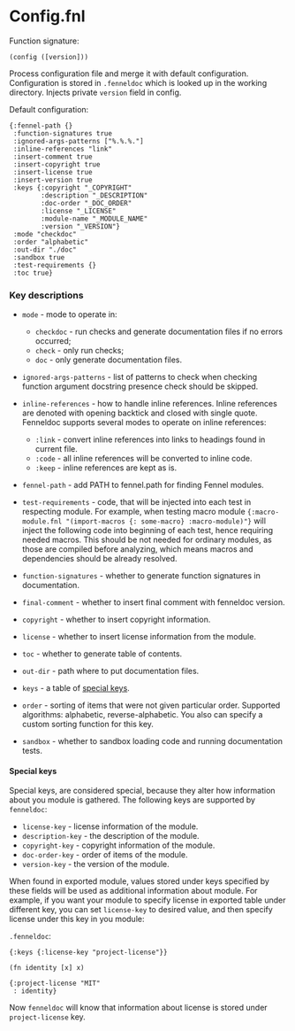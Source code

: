 # Config.fnl
Function signature:

```
(config ([version]))
```

Process configuration file and merge it with default configuration.
Configuration is stored in `.fenneldoc` which is looked up in the
working directory.  Injects private `version` field in config.

Default configuration:

``` fennel
{:fennel-path {}
 :function-signatures true
 :ignored-args-patterns ["%.%.%."]
 :inline-references "link"
 :insert-comment true
 :insert-copyright true
 :insert-license true
 :insert-version true
 :keys {:copyright "_COPYRIGHT"
        :description "_DESCRIPTION"
        :doc-order "_DOC_ORDER"
        :license "_LICENSE"
        :module-name "_MODULE_NAME"
        :version "_VERSION"}
 :mode "checkdoc"
 :order "alphabetic"
 :out-dir "./doc"
 :sandbox true
 :test-requirements {}
 :toc true}
```

  ### Key descriptions

- `mode` - mode to operate in:
  - `checkdoc` - run checks and generate documentation files if no
    errors occurred;
  - `check` - only run checks;
  - `doc` - only generate documentation files.
- `ignored-args-patterns` - list of patterns to check when checking
  function argument docstring presence check should be skipped.

- `inline-references` - how to handle inline references.  Inline
  references are denoted with opening backtick and closed with single
  quote.  Fenneldoc supports several modes to operate on inline
  references:
  - `:link` - convert inline references into links to headings found
    in current file.
  - `:code` - all inline references will be converted to inline code.
  - `:keep` - inline references are kept as is.
- `fennel-path` - add PATH to fennel.path for finding Fennel modules.
- `test-requirements` - code, that will be injected into each test in
  respecting module.
  For example, when testing macro module `{:macro-module.fnl
  "(import-macros {: some-macro} :macro-module)"}` will inject the
  following code into beginning of each test, hence requiring needed
  macros.  This should be not needed for ordinary modules, as those
  are compiled before analyzing, which means macros and dependencies
  should be already resolved.
- `function-signatures` - whether to generate function signatures in documentation.
- `final-comment` - whether to insert final comment with fenneldoc version.
- `copyright` - whether to insert copyright information.
- `license` - whether to insert license information from the module.
- `toc` - whether to generate table of contents.
- `out-dir` - path where to put documentation files.
- `keys` - a table of [special keys](#special-keys).
- `order` - sorting of items that were not given particular order.
Supported algorithms: alphabetic, reverse-alphabetic.
You also can specify a custom sorting function for this key.
- `sandbox` - whether to sandbox loading code and running documentation tests.

#### Special keys

Special keys, are considered special, because they alter how
information about you module is gathered.  The following keys are
supported by `fenneldoc`:

- `license-key` -  license information of the module.
- `description-key` - the description of the module.
- `copyright-key` - copyright information of the module.
- `doc-order-key` - order of items of the module.
- `version-key` - the version of the module.

When found in exported module, values stored under keys specified by
these fields will be used as additional information about module. For
example, if you want your module to specify license in exported table
under different key, you can set `license-key` to desired value, and
then specify license under this key in you module:

`.fenneldoc`:
``` fennel
{:keys {:license-key "project-license"}}
```

``` fennel
(fn identity [x] x)

{:project-license "MIT"
 : identity}
```

Now `fenneldoc` will know that information about license is stored
under `project-license` key.



<!-- Generated with Fenneldoc 0.1.2
     https://gitlab.com/andreyorst/fenneldoc -->
